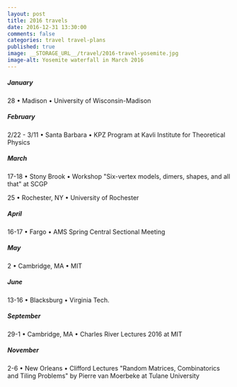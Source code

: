 ```yaml
---
layout: post
title: 2016 travels
date: 2016-12-31 13:30:00
comments: false
categories: travel travel-plans
published: true
image: __STORAGE_URL__/travel/2016-travel-yosemite.jpg
image-alt: Yosemite waterfall in March 2016
---
```


##### January

28  &bull; Madison &bull;  University of Wisconsin-Madison

<!--more-->

##### February

2/22 - 3/11 &bull;  Santa Barbara &bull;  KPZ Program at Kavli Institute for Theoretical Physics

##### March

17-18  &bull; Stony Brook &bull;  Workshop "Six-vertex models, dimers, shapes, and all that" at SCGP

25  &bull; Rochester, NY &bull;  University of Rochester

##### April

16-17  &bull; Fargo &bull;  AMS Spring Central Sectional Meeting

##### May

2  &bull; Cambridge, MA &bull;  MIT

##### June

13-16  &bull; Blacksburg &bull;  Virginia Tech.

<!--
##### July

##### August -->

##### September

29-1  &bull; Cambridge, MA &bull;  Charles River Lectures 2016 at MIT

<!-- ##### October -->

##### November

2-6  &bull; New Orleans &bull;  Clifford Lectures "Random Matrices, Combinatorics and Tiling Problems"
  by Pierre van Moerbeke at Tulane University

<!-- ##### December -->
